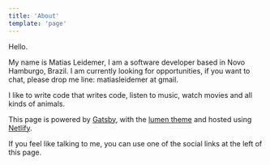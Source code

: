 ```yaml
---
title: 'About'
template: 'page'
---
```


Hello.

My name is Matias Leidemer, I am a software developer based in Novo Hamburgo, Brazil. I am currently looking for opportunities, if you want to chat, please drop me line: matiasleidemer at gmail.

I like to write code that writes code, listen to music, watch movies and all kinds of animals.

This page is powered by [Gatsby](https://www.gatsbyjs.org/), with the [lumen theme](https://www.gatsbyjs.org/starters/alxshelepenok/gatsby-starter-lumen/) and hosted using [Netlify](https://www.netlify.com).

If you feel like talking to me, you can use one of the social links at the left of this page.
